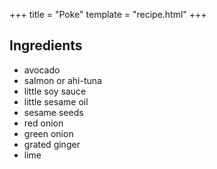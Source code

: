 +++
title = "Poke"
template = "recipe.html"
+++

## Ingredients

- avocado
- salmon or ahi-tuna
- little soy sauce
- little sesame oil
- sesame seeds
- red onion
- green onion
- grated ginger
- lime
